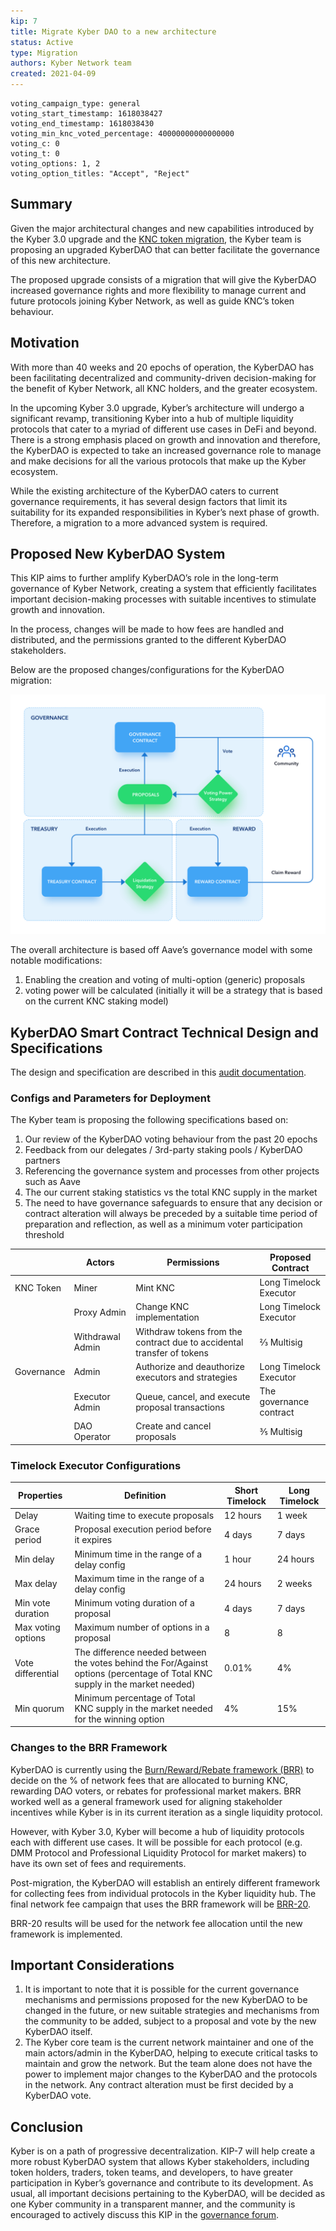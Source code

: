 ```yaml
---
kip: 7
title: Migrate Kyber DAO to a new architecture
status: Active
type: Migration
authors: Kyber Network team
created: 2021-04-09
---
```



```
voting_campaign_type: general
voting_start_timestamp: 1618038427
voting_end_timestamp: 1618038430
voting_min_knc_voted_percentage: 40000000000000000
voting_c: 0
voting_t: 0
voting_options: 1, 2
voting_option_titles: "Accept", "Reject"
```

## Summary

Given the major architectural changes and new capabilities introduced by the Kyber 3.0 upgrade and the [KNC token migration](https://github.com/KyberNetwork/KIPs/blob/master/KIPs/kip-6.md), the Kyber team is proposing an upgraded KyberDAO that can better facilitate the governance of this new architecture.

The proposed upgrade consists of a migration that will give the KyberDAO increased governance rights and more flexibility to manage current and future protocols joining Kyber Network, as well as guide KNC’s token behaviour.

## Motivation

With more than 40 weeks and 20 epochs of operation, the KyberDAO has been facilitating decentralized and community-driven decision-making for the benefit of Kyber Network, all KNC holders, and the greater ecosystem.

In the upcoming Kyber 3.0 upgrade, Kyber’s architecture will undergo a significant revamp, transitioning Kyber into a hub of multiple liquidity protocols that cater to a myriad of different use cases in DeFi and beyond. There is a strong emphasis placed on growth and innovation and therefore, the KyberDAO is expected to take an increased governance role to manage and make decisions for all the various protocols that make up the Kyber ecosystem.

While the existing architecture of the KyberDAO caters to current governance requirements, it has several design factors that limit its suitability for its expanded responsibilities in Kyber’s next phase of growth. Therefore, a migration to a more advanced system is required.

## Proposed New KyberDAO System

This KIP aims to further amplify KyberDAO’s role in the long-term governance of Kyber Network, creating a system that efficiently facilitates important decision-making processes with suitable incentives to stimulate growth and innovation.

In the process, changes will be made to how fees are handled and distributed, and the permissions granted to the different KyberDAO stakeholders.

Below are the proposed changes/configurations for the KyberDAO migration:

![DAO architecture](https://raw.githubusercontent.com/KyberNetwork/dao_sc/katana/kyber-gov-architecture.png)

The overall architecture is based off Aave’s governance model with some notable modifications:
1. Enabling the creation and voting of multi-option (generic) proposals
2. voting power will be calculated (initially it will be a strategy that is based on the current KNC staking model)

## KyberDAO Smart Contract Technical Design and Specifications

The design and specification are described in this [audit documentation](https://docs.google.com/document/d/1XjSXI1dWkCJC7PmRzZN_mNhe6YY32pgWPGZRuvefc9U/edit?usp=sharing).

### Configs and Parameters for Deployment

The Kyber team is proposing the following specifications based on:
1. Our review of the KyberDAO voting behaviour from the past 20 epochs 
2. Feedback from our delegates / 3rd-party staking pools / KyberDAO partners
3. Referencing the governance system and processes from other projects such as Aave
4. The our current staking statistics vs the total KNC supply in the market
5. The need to have governance safeguards to ensure that any decision or contract alteration will always be preceded by a suitable time period of preparation and reflection, as well as a minimum voter participation threshold

|            | Actors           | Permissions                                                            | Proposed Contract       |
|------------|------------------|------------------------------------------------------------------------|-------------------------|
| KNC Token  | Miner            | Mint KNC                                                               | Long Timelock Executor  |
|            | Proxy Admin      | Change KNC implementation                                              | Long Timelock Executor  |
|            | Withdrawal Admin | Withdraw tokens from the contract due to accidental transfer of tokens | ⅔ Multisig              |
| Governance | Admin            | Authorize and deauthorize executors and strategies                     | Long Timelock Executor  |
|            | Executor Admin   | Queue, cancel, and execute proposal transactions                       | The governance contract |
|            | DAO Operator     | Create and cancel proposals                                            | ⅗ Multisig              |

### Timelock Executor Configurations

| Properties          | Definition                                                                                                                   | Short Timelock | Long Timelock |
|---------------------|------------------------------------------------------------------------------------------------------------------------------|----------------|---------------|
| Delay               | Waiting time to execute proposals                                                                                            | 12 hours       | 1 week        |
| Grace period        | Proposal execution period before it expires                                                                                  | 4 days         | 7 days        |
| Min delay           | Minimum time in the range of a delay config                                                                                  | 1 hour         | 24 hours      |
| Max delay           | Maximum time in the range of a delay config                                                                                  | 24 hours       | 2 weeks       |
| Min vote duration   | Minimum voting duration of a proposal                                                                                        | 4 days         | 7 days        |
| Max voting options  | Maximum number of options in a proposal                                                                                      | 8              | 8             |
| Vote differential   | The difference needed between the votes behind the For/Against options (percentage of Total KNC supply in the market needed) | 0.01%          | 4%            |
| Min quorum          | Minimum percentage of Total KNC supply in the market needed for the winning option                                           | 4%             | 15%           |

### Changes to the BRR Framework

KyberDAO is currently using the [Burn/Reward/Rebate framework (BRR)](https://github.com/KyberNetwork/KIPs/blob/master/KIPs/kip-2.md) to decide on the % of network fees that are allocated to burning KNC, rewarding DAO voters, or rebates for professional market makers. BRR worked well as a general framework used for aligning stakeholder incentives while Kyber is in its current iteration as a single liquidity protocol.

However, with Kyber 3.0, Kyber will become a hub of liquidity protocols each with different use cases. It will be possible for each protocol (e.g. DMM Protocol and Professional Liquidity Protocol for market makers) to have its own set of fees and requirements.

Post-migration, the KyberDAO will establish an entirely different framework for collecting fees from individual protocols in the Kyber liquidity hub. The final network fee campaign that uses the BRR framework will be [BRR-20](https://kyber.org/proposal/25).

BRR-20 results will be used for the network fee allocation until the new framework is implemented.

## Important Considerations

1. It is important to note that it is possible for the current governance mechanisms and permissions proposed for the new KyberDAO to be changed in the future, or new suitable strategies and mechanisms from the community to be added, subject to a proposal and vote by the new KyberDAO itself.
2. The Kyber core team is the current network maintainer and one of the main actors/admin in the KyberDAO, helping to execute critical tasks to maintain and grow the network. But the team alone does not have the power to implement major changes to the KyberDAO and the protocols in the network. Any contract alteration must be first decided by a KyberDAO vote.

## Conclusion

Kyber is on a path of progressive decentralization. KIP-7 will help create a more robust KyberDAO system that allows Kyber stakeholders, including token holders, traders, token teams, and developers, to have greater participation in Kyber’s governance and contribute to its development. As usual, all important decisions pertaining to the KyberDAO, will be decided as one Kyber community in a transparent manner, and the community is encouraged to actively discuss this KIP in the [governance forum](https://gov.kyber.org/).

